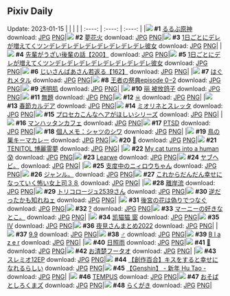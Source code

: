 ## Pixiv Daily
Update: 2023-01-15
|      |      |      |
| :----: | :----: | :----: |
|![](https://pixiv.microyu.workers.dev/c/240x480/img-master/img/2023/01/13/00/03/15/104466623_p0_master1200.jpg) **#1** [るるぶ原神](https://www.pixiv.net/artworks/104466623) download: [JPG](https://pixiv.microyu.workers.dev/img-original/img/2023/01/13/00/03/15/104466623_p0.jpg) [PNG](https://pixiv.microyu.workers.dev/img-original/img/2023/01/13/00/03/15/104466623_p0.png)|![](https://pixiv.microyu.workers.dev/c/240x480/img-master/img/2023/01/13/00/01/02/104466485_p0_master1200.jpg) **#2** [夢花火](https://www.pixiv.net/artworks/104466485) download: [JPG](https://pixiv.microyu.workers.dev/img-original/img/2023/01/13/00/01/02/104466485_p0.jpg) [PNG](https://pixiv.microyu.workers.dev/img-original/img/2023/01/13/00/01/02/104466485_p0.png)|![](https://pixiv.microyu.workers.dev/c/240x480/img-master/img/2023/01/13/00/00/50/104466461_p0_master1200.jpg) **#3** [1日ごとにデレが増えてくツンデレデレデレデレデレデレデレデレ彼女](https://www.pixiv.net/artworks/104466461) download: [JPG](https://pixiv.microyu.workers.dev/img-original/img/2023/01/13/00/00/50/104466461_p0.jpg) [PNG](https://pixiv.microyu.workers.dev/img-original/img/2023/01/13/00/00/50/104466461_p0.png)|
|![](https://pixiv.microyu.workers.dev/c/240x480/img-master/img/2023/01/13/19/00/17/104482669_p0_master1200.jpg) **#4** [先輩がうざい後輩の話【200】](https://www.pixiv.net/artworks/104482669) download: [JPG](https://pixiv.microyu.workers.dev/img-original/img/2023/01/13/19/00/17/104482669_p0.jpg) [PNG](https://pixiv.microyu.workers.dev/img-original/img/2023/01/13/19/00/17/104482669_p0.png)|![](https://pixiv.microyu.workers.dev/c/240x480/img-master/img/2023/01/14/00/01/33/104491561_p0_master1200.jpg) **#5** [1日ごとにデレが増えてくツンデレデレデレデレデレデレデレデレ彼女](https://www.pixiv.net/artworks/104491561) download: [JPG](https://pixiv.microyu.workers.dev/img-original/img/2023/01/14/00/01/33/104491561_p0.jpg) [PNG](https://pixiv.microyu.workers.dev/img-original/img/2023/01/14/00/01/33/104491561_p0.png)|![](https://pixiv.microyu.workers.dev/c/240x480/img-master/img/2023/01/14/10/48/46/104500949_p0_master1200.jpg) **#6** [じいさんばあさん若返る【162】](https://www.pixiv.net/artworks/104500949) download: [JPG](https://pixiv.microyu.workers.dev/img-original/img/2023/01/14/10/48/46/104500949_p0.jpg) [PNG](https://pixiv.microyu.workers.dev/img-original/img/2023/01/14/10/48/46/104500949_p0.png)|
|![](https://pixiv.microyu.workers.dev/c/240x480/img-master/img/2023/01/13/00/00/33/104466404_p0_master1200.jpg) **#7** [はぐれメタル](https://www.pixiv.net/artworks/104466404) download: [JPG](https://pixiv.microyu.workers.dev/img-original/img/2023/01/13/00/00/33/104466404_p0.jpg) [PNG](https://pixiv.microyu.workers.dev/img-original/img/2023/01/13/00/00/33/104466404_p0.png)|![](https://pixiv.microyu.workers.dev/c/240x480/img-master/img/2023/01/14/00/37/20/104492828_p0_master1200.jpg) **#8** [王者の祭典episode 0−2](https://www.pixiv.net/artworks/104492828) download: [JPG](https://pixiv.microyu.workers.dev/img-original/img/2023/01/14/00/37/20/104492828_p0.jpg) [PNG](https://pixiv.microyu.workers.dev/img-original/img/2023/01/14/00/37/20/104492828_p0.png)|![](https://pixiv.microyu.workers.dev/c/240x480/img-master/img/2023/01/14/00/00/45/104491469_p0_master1200.jpg) **#9** [透明肌](https://www.pixiv.net/artworks/104491469) download: [JPG](https://pixiv.microyu.workers.dev/img-original/img/2023/01/14/00/00/45/104491469_p0.jpg) [PNG](https://pixiv.microyu.workers.dev/img-original/img/2023/01/14/00/00/45/104491469_p0.png)|
|![](https://pixiv.microyu.workers.dev/c/240x480/img-master/img/2023/01/13/14/38/47/104466522_p0_master1200.jpg) **#10** [丽 被放鸽子](https://www.pixiv.net/artworks/104466522) download: [JPG](https://pixiv.microyu.workers.dev/img-original/img/2023/01/13/14/38/47/104466522_p0.jpg) [PNG](https://pixiv.microyu.workers.dev/img-original/img/2023/01/13/14/38/47/104466522_p0.png)|![](https://pixiv.microyu.workers.dev/c/240x480/img-master/img/2023/01/13/19/13/14/104483019_p0_master1200.jpg) **#11** [無題](https://www.pixiv.net/artworks/104483019) download: [JPG](https://pixiv.microyu.workers.dev/img-original/img/2023/01/13/19/13/14/104483019_p0.jpg) [PNG](https://pixiv.microyu.workers.dev/img-original/img/2023/01/13/19/13/14/104483019_p0.png)|![](https://pixiv.microyu.workers.dev/c/240x480/img-master/img/2023/01/13/01/01/03/104468164_p0_master1200.jpg) **#12** [☠](https://www.pixiv.net/artworks/104468164) download: [JPG](https://pixiv.microyu.workers.dev/img-original/img/2023/01/13/01/01/03/104468164_p0.jpg) [PNG](https://pixiv.microyu.workers.dev/img-original/img/2023/01/13/01/01/03/104468164_p0.png)|
|![](https://pixiv.microyu.workers.dev/c/240x480/img-master/img/2023/01/14/21/08/40/104514648_p0_master1200.jpg) **#13** [春節カルデア](https://www.pixiv.net/artworks/104514648) download: [JPG](https://pixiv.microyu.workers.dev/img-original/img/2023/01/14/21/08/40/104514648_p0.jpg) [PNG](https://pixiv.microyu.workers.dev/img-original/img/2023/01/14/21/08/40/104514648_p0.png)|![](https://pixiv.microyu.workers.dev/c/240x480/img-master/img/2023/01/13/00/31/26/104467467_p0_master1200.jpg) **#14** [ミオリネとスレッタ](https://www.pixiv.net/artworks/104467467) download: [JPG](https://pixiv.microyu.workers.dev/img-original/img/2023/01/13/00/31/26/104467467_p0.jpg) [PNG](https://pixiv.microyu.workers.dev/img-original/img/2023/01/13/00/31/26/104467467_p0.png)|![](https://pixiv.microyu.workers.dev/c/240x480/img-master/img/2023/01/13/00/02/09/104466575_p0_master1200.jpg) **#15** [プロセカこんなヘアがほしいシリーズ](https://www.pixiv.net/artworks/104466575) download: [JPG](https://pixiv.microyu.workers.dev/img-original/img/2023/01/13/00/02/09/104466575_p0.jpg) [PNG](https://pixiv.microyu.workers.dev/img-original/img/2023/01/13/00/02/09/104466575_p0.png)|
|![](https://pixiv.microyu.workers.dev/c/240x480/img-master/img/2023/01/14/00/00/42/104491463_p0_master1200.jpg) **#16** [マンハッタンカフェ](https://www.pixiv.net/artworks/104491463) download: [JPG](https://pixiv.microyu.workers.dev/img-original/img/2023/01/14/00/00/42/104491463_p0.jpg) [PNG](https://pixiv.microyu.workers.dev/img-original/img/2023/01/14/00/00/42/104491463_p0.png)|![](https://pixiv.microyu.workers.dev/c/240x480/img-master/img/2023/01/13/01/04/03/104468234_p0_master1200.jpg) **#17** [PTSD](https://www.pixiv.net/artworks/104468234) download: [JPG](https://pixiv.microyu.workers.dev/img-original/img/2023/01/13/01/04/03/104468234_p0.jpg) [PNG](https://pixiv.microyu.workers.dev/img-original/img/2023/01/13/01/04/03/104468234_p0.png)|![](https://pixiv.microyu.workers.dev/c/240x480/img-master/img/2023/01/14/08/00/11/104498629_p0_master1200.jpg) **#18** [個人メモ：シャツのシワ](https://www.pixiv.net/artworks/104498629) download: [JPG](https://pixiv.microyu.workers.dev/img-original/img/2023/01/14/08/00/11/104498629_p0.jpg) [PNG](https://pixiv.microyu.workers.dev/img-original/img/2023/01/14/08/00/11/104498629_p0.png)|
|![](https://pixiv.microyu.workers.dev/c/240x480/img-master/img/2023/01/13/20/30/02/104485075_p0_master1200.jpg) **#19** [鳥の巣キーマカレー](https://www.pixiv.net/artworks/104485075) download: [JPG](https://pixiv.microyu.workers.dev/img-original/img/2023/01/13/20/30/02/104485075_p0.jpg) [PNG](https://pixiv.microyu.workers.dev/img-original/img/2023/01/13/20/30/02/104485075_p0.png)|![](https://pixiv.microyu.workers.dev/c/240x480/img-master/img/2023/01/13/18/47/08/104482341_p0_master1200.jpg) **#20** [🐧](https://www.pixiv.net/artworks/104482341) download: [JPG](https://pixiv.microyu.workers.dev/img-original/img/2023/01/13/18/47/08/104482341_p0.jpg) [PNG](https://pixiv.microyu.workers.dev/img-original/img/2023/01/13/18/47/08/104482341_p0.png)|![](https://pixiv.microyu.workers.dev/c/240x480/img-master/img/2023/01/13/03/41/56/104466328_p0_master1200.jpg) **#21** [TENITOL 博麗霊夢](https://www.pixiv.net/artworks/104466328) download: [JPG](https://pixiv.microyu.workers.dev/img-original/img/2023/01/13/03/41/56/104466328_p0.jpg) [PNG](https://pixiv.microyu.workers.dev/img-original/img/2023/01/13/03/41/56/104466328_p0.png)|
|![](https://pixiv.microyu.workers.dev/c/240x480/img-master/img/2023/01/13/05/50/29/104471726_p0_master1200.jpg) **#22** [My cat turns into a human 😰](https://www.pixiv.net/artworks/104471726) download: [JPG](https://pixiv.microyu.workers.dev/img-original/img/2023/01/13/05/50/29/104471726_p0.jpg) [PNG](https://pixiv.microyu.workers.dev/img-original/img/2023/01/13/05/50/29/104471726_p0.png)|![](https://pixiv.microyu.workers.dev/c/240x480/img-master/img/2023/01/13/23/32/58/104490503_p0_master1200.jpg) **#23** [Learwe](https://www.pixiv.net/artworks/104490503) download: [JPG](https://pixiv.microyu.workers.dev/img-original/img/2023/01/13/23/32/58/104490503_p0.jpg) [PNG](https://pixiv.microyu.workers.dev/img-original/img/2023/01/13/23/32/58/104490503_p0.png)|![](https://pixiv.microyu.workers.dev/c/240x480/img-master/img/2023/01/13/17/21/15/104480396_p0_master1200.jpg) **#24** [ヤブヘビ。](https://www.pixiv.net/artworks/104480396) download: [JPG](https://pixiv.microyu.workers.dev/img-original/img/2023/01/13/17/21/15/104480396_p0.jpg) [PNG](https://pixiv.microyu.workers.dev/img-original/img/2023/01/13/17/21/15/104480396_p0.png)|
|![](https://pixiv.microyu.workers.dev/c/240x480/img-master/img/2023/01/13/22/01/55/104487769_p0_master1200.jpg) **#25** [支度中のニィロウちゃん](https://www.pixiv.net/artworks/104487769) download: [JPG](https://pixiv.microyu.workers.dev/img-original/img/2023/01/13/22/01/55/104487769_p0.jpg) [PNG](https://pixiv.microyu.workers.dev/img-original/img/2023/01/13/22/01/55/104487769_p0.png)|![](https://pixiv.microyu.workers.dev/c/240x480/img-master/img/2023/01/13/22/05/58/104486513_p0_master1200.jpg) **#26** [ジャンル。](https://www.pixiv.net/artworks/104486513) download: [JPG](https://pixiv.microyu.workers.dev/img-original/img/2023/01/13/22/05/58/104486513_p0.jpg) [PNG](https://pixiv.microyu.workers.dev/img-original/img/2023/01/13/22/05/58/104486513_p0.png)|![](https://pixiv.microyu.workers.dev/c/240x480/img-master/img/2023/01/13/17/06/18/104480094_p0_master1200.jpg) **#27** [これからだんだん幸せになっていく怖い女上司３８](https://www.pixiv.net/artworks/104480094) download: [JPG](https://pixiv.microyu.workers.dev/img-original/img/2023/01/13/17/06/18/104480094_p0.jpg) [PNG](https://pixiv.microyu.workers.dev/img-original/img/2023/01/13/17/06/18/104480094_p0.png)|
|![](https://pixiv.microyu.workers.dev/c/240x480/img-master/img/2023/01/13/07/09/03/104472451_p0_master1200.jpg) **#28** [離岸流](https://www.pixiv.net/artworks/104472451) download: [JPG](https://pixiv.microyu.workers.dev/img-original/img/2023/01/13/07/09/03/104472451_p0.jpg) [PNG](https://pixiv.microyu.workers.dev/img-original/img/2023/01/13/07/09/03/104472451_p0.png)|![](https://pixiv.microyu.workers.dev/c/240x480/img-master/img/2023/01/13/19/23/15/104483264_p0_master1200.jpg) **#29** [トリコロージュ2539さん](https://www.pixiv.net/artworks/104483264) download: [JPG](https://pixiv.microyu.workers.dev/img-original/img/2023/01/13/19/23/15/104483264_p0.jpg) [PNG](https://pixiv.microyu.workers.dev/img-original/img/2023/01/13/19/23/15/104483264_p0.png)|![](https://pixiv.microyu.workers.dev/c/240x480/img-master/img/2023/01/14/04/19/33/104496441_p0_master1200.jpg) **#30** [逆だったかも知れねェ](https://www.pixiv.net/artworks/104496441) download: [JPG](https://pixiv.microyu.workers.dev/img-original/img/2023/01/14/04/19/33/104496441_p0.jpg) [PNG](https://pixiv.microyu.workers.dev/img-original/img/2023/01/14/04/19/33/104496441_p0.png)|
|![](https://pixiv.microyu.workers.dev/c/240x480/img-master/img/2023/01/14/00/01/44/104491581_p0_master1200.jpg) **#31** [後宮の花は偽りでつなぐ](https://www.pixiv.net/artworks/104491581) download: [JPG](https://pixiv.microyu.workers.dev/img-original/img/2023/01/14/00/01/44/104491581_p0.jpg) [PNG](https://pixiv.microyu.workers.dev/img-original/img/2023/01/14/00/01/44/104491581_p0.png)|![](https://pixiv.microyu.workers.dev/c/240x480/img-master/img/2023/01/13/18/17/42/104481677_p0_master1200.jpg) **#32** [?](https://www.pixiv.net/artworks/104481677) download: [JPG](https://pixiv.microyu.workers.dev/img-original/img/2023/01/13/18/17/42/104481677_p0.jpg) [PNG](https://pixiv.microyu.workers.dev/img-original/img/2023/01/13/18/17/42/104481677_p0.png)|![](https://pixiv.microyu.workers.dev/c/240x480/img-master/img/2023/01/14/16/28/32/104507134_p0_master1200.jpg) **#33** [マーニーの好きなとこ。](https://www.pixiv.net/artworks/104507134) download: [JPG](https://pixiv.microyu.workers.dev/img-original/img/2023/01/14/16/28/32/104507134_p0.jpg) [PNG](https://pixiv.microyu.workers.dev/img-original/img/2023/01/14/16/28/32/104507134_p0.png)|
|![](https://pixiv.microyu.workers.dev/c/240x480/img-master/img/2023/01/13/12/33/11/104476248_p0_master1200.jpg) **#34** [凯猫猫    窗](https://www.pixiv.net/artworks/104476248) download: [JPG](https://pixiv.microyu.workers.dev/img-original/img/2023/01/13/12/33/11/104476248_p0.jpg) [PNG](https://pixiv.microyu.workers.dev/img-original/img/2023/01/13/12/33/11/104476248_p0.png)|![](https://pixiv.microyu.workers.dev/c/240x480/img-master/img/2023/01/14/00/02/02/104491608_p0_master1200.jpg) **#35** [Ⅳ](https://www.pixiv.net/artworks/104491608) download: [JPG](https://pixiv.microyu.workers.dev/img-original/img/2023/01/14/00/02/02/104491608_p0.jpg) [PNG](https://pixiv.microyu.workers.dev/img-original/img/2023/01/14/00/02/02/104491608_p0.png)|![](https://pixiv.microyu.workers.dev/c/240x480/img-master/img/2023/01/14/19/43/33/104511999_p0_master1200.jpg) **#36** [夜見さんまとめ2022](https://www.pixiv.net/artworks/104511999) download: [JPG](https://pixiv.microyu.workers.dev/img-original/img/2023/01/14/19/43/33/104511999_p0.jpg) [PNG](https://pixiv.microyu.workers.dev/img-original/img/2023/01/14/19/43/33/104511999_p0.png)|
|![](https://pixiv.microyu.workers.dev/c/240x480/img-master/img/2023/01/14/00/00/10/104491352_p0_master1200.jpg) **#37** [9.9](https://www.pixiv.net/artworks/104491352) download: [JPG](https://pixiv.microyu.workers.dev/img-original/img/2023/01/14/00/00/10/104491352_p0.jpg) [PNG](https://pixiv.microyu.workers.dev/img-original/img/2023/01/14/00/00/10/104491352_p0.png)|![](https://pixiv.microyu.workers.dev/c/240x480/img-master/img/2023/01/13/00/29/40/104467395_p0_master1200.jpg) **#38** [♂](https://www.pixiv.net/artworks/104467395) download: [JPG](https://pixiv.microyu.workers.dev/img-original/img/2023/01/13/00/29/40/104467395_p0.jpg) [PNG](https://pixiv.microyu.workers.dev/img-original/img/2023/01/13/00/29/40/104467395_p0.png)|![](https://pixiv.microyu.workers.dev/c/240x480/img-master/img/2023/01/13/08/12/55/104473087_p0_master1200.jpg) **#39** [B l a z e r](https://www.pixiv.net/artworks/104473087) download: [JPG](https://pixiv.microyu.workers.dev/img-original/img/2023/01/13/08/12/55/104473087_p0.jpg) [PNG](https://pixiv.microyu.workers.dev/img-original/img/2023/01/13/08/12/55/104473087_p0.png)|
|![](https://pixiv.microyu.workers.dev/c/240x480/img-master/img/2023/01/13/00/00/14/104466336_p0_master1200.jpg) **#40** [日照雨](https://www.pixiv.net/artworks/104466336) download: [JPG](https://pixiv.microyu.workers.dev/img-original/img/2023/01/13/00/00/14/104466336_p0.jpg) [PNG](https://pixiv.microyu.workers.dev/img-original/img/2023/01/13/00/00/14/104466336_p0.png)|![](https://pixiv.microyu.workers.dev/c/240x480/img-master/img/2023/01/13/00/21/59/104467198_p0_master1200.jpg) **#41** [💙](https://www.pixiv.net/artworks/104467198) download: [JPG](https://pixiv.microyu.workers.dev/img-original/img/2023/01/13/00/21/59/104467198_p0.jpg) [PNG](https://pixiv.microyu.workers.dev/img-original/img/2023/01/13/00/21/59/104467198_p0.png)|![](https://pixiv.microyu.workers.dev/c/240x480/img-master/img/2023/01/14/18/00/27/104509261_p0_master1200.jpg) **#42** [お清楚フータオ](https://www.pixiv.net/artworks/104509261) download: [JPG](https://pixiv.microyu.workers.dev/img-original/img/2023/01/14/18/00/27/104509261_p0.jpg) [PNG](https://pixiv.microyu.workers.dev/img-original/img/2023/01/14/18/00/27/104509261_p0.png)|
|![](https://pixiv.microyu.workers.dev/c/240x480/img-master/img/2023/01/13/01/29/15/104468773_p0_master1200.jpg) **#43** [スレミオ12EP](https://www.pixiv.net/artworks/104468773) download: [JPG](https://pixiv.microyu.workers.dev/img-original/img/2023/01/13/01/29/15/104468773_p0.jpg) [PNG](https://pixiv.microyu.workers.dev/img-original/img/2023/01/13/01/29/15/104468773_p0.png)|![](https://pixiv.microyu.workers.dev/c/240x480/img-master/img/2023/01/13/19/16/58/104483108_p0_master1200.jpg) **#44** [【創作百合】キスをすると幸せになれるらしい](https://www.pixiv.net/artworks/104483108) download: [JPG](https://pixiv.microyu.workers.dev/img-original/img/2023/01/13/19/16/58/104483108_p0.jpg) [PNG](https://pixiv.microyu.workers.dev/img-original/img/2023/01/13/19/16/58/104483108_p0.png)|![](https://pixiv.microyu.workers.dev/c/240x480/img-master/img/2023/01/14/07/30/01/104498296_p0_master1200.jpg) **#45** [【Genshin】 -  新年 Hu Tao -](https://www.pixiv.net/artworks/104498296) download: [JPG](https://pixiv.microyu.workers.dev/img-original/img/2023/01/14/07/30/01/104498296_p0.jpg) [PNG](https://pixiv.microyu.workers.dev/img-original/img/2023/01/14/07/30/01/104498296_p0.png)|
|![](https://pixiv.microyu.workers.dev/c/240x480/img-master/img/2023/01/14/00/01/18/104491543_p0_master1200.jpg) **#46** [TEMPUS](https://www.pixiv.net/artworks/104491543) download: [JPG](https://pixiv.microyu.workers.dev/img-original/img/2023/01/14/00/01/18/104491543_p0.jpg) [PNG](https://pixiv.microyu.workers.dev/img-original/img/2023/01/14/00/01/18/104491543_p0.png)|![](https://pixiv.microyu.workers.dev/c/240x480/img-master/img/2023/01/14/20/30/01/104513363_p0_master1200.jpg) **#47** [おそばとしろくまズ](https://www.pixiv.net/artworks/104513363) download: [JPG](https://pixiv.microyu.workers.dev/img-original/img/2023/01/14/20/30/01/104513363_p0.jpg) [PNG](https://pixiv.microyu.workers.dev/img-original/img/2023/01/14/20/30/01/104513363_p0.png)|![](https://pixiv.microyu.workers.dev/c/240x480/img-master/img/2023/01/14/17/22/56/104508342_p0_master1200.jpg) **#48** [らくがき](https://www.pixiv.net/artworks/104508342) download: [JPG](https://pixiv.microyu.workers.dev/img-original/img/2023/01/14/17/22/56/104508342_p0.jpg) [PNG](https://pixiv.microyu.workers.dev/img-original/img/2023/01/14/17/22/56/104508342_p0.png)|
